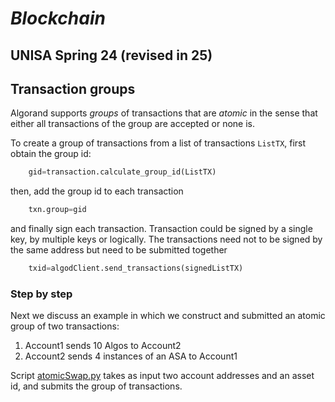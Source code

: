 # *Blockchain*
## UNISA Spring 24 (revised in 25) ##

## Transaction groups ##

Algorand supports *groups* of transactions  that are *atomic* in the sense that either all transactions of the group are accepted or none is.

To create a group of transactions from a list of transactions ``ListTX``, first obtain the group id:

```python
    gid=transaction.calculate_group_id(ListTX)
```
then, add the group id to each transaction

```python
    txn.group=gid
```
and finally sign each transaction. Transaction could be signed by a single key, by multiple keys or
logically. The transactions need not to be signed by the same address but need to be submitted 
together
```python
    txid=algodClient.send_transactions(signedListTX)
```


### Step by step  ###
Next we discuss an example in which we construct and submitted 
an atomic group of two transactions:

1. Account1 sends 10 Algos to Account2
2. Account2 sends 4 instances of an ASA to Account1

Script [atomicSwap.py](./atomicSwap.py) takes as input two account addresses and an asset id, and 
submits the group of transactions.


